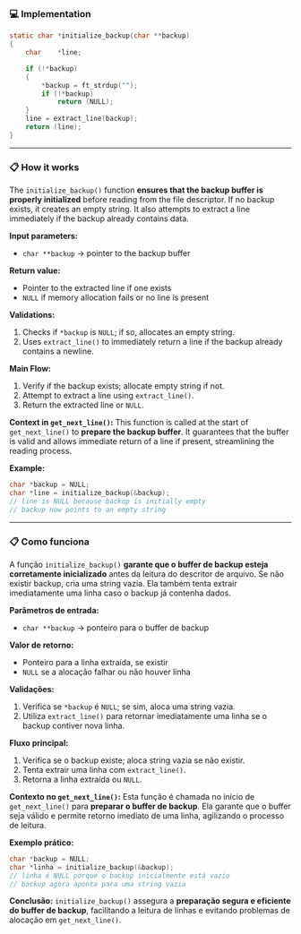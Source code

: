 ### 💻 Implementation

```c
static char	*initialize_backup(char **backup)
{
	char	*line;

	if (!*backup)
	{
		*backup = ft_strdup("");
		if (!*backup)
			return (NULL);
	}
	line = extract_line(backup);
	return (line);
}
```

---

### 📋 How it works

The `initialize_backup()` function **ensures that the backup buffer is properly initialized** before reading from the file descriptor. If no backup exists, it creates an empty string. It also attempts to extract a line immediately if the backup already contains data.

**Input parameters:**

* `char **backup` → pointer to the backup buffer

**Return value:**

* Pointer to the extracted line if one exists
* `NULL` if memory allocation fails or no line is present

**Validations:**

1. Checks if `*backup` is `NULL`; if so, allocates an empty string.
2. Uses `extract_line()` to immediately return a line if the backup already contains a newline.

**Main Flow:**

1. Verify if the backup exists; allocate empty string if not.
2. Attempt to extract a line using `extract_line()`.
3. Return the extracted line or `NULL`.

**Context in `get_next_line()`:**
This function is called at the start of `get_next_line()` to **prepare the backup buffer**. It guarantees that the buffer is valid and allows immediate return of a line if present, streamlining the reading process.

**Example:**

```c
char *backup = NULL;
char *line = initialize_backup(&backup);
// line is NULL because backup is initially empty
// backup now points to an empty string
```

---

### 📋 Como funciona

A função `initialize_backup()` **garante que o buffer de backup esteja corretamente inicializado** antes da leitura do descritor de arquivo. Se não existir backup, cria uma string vazia. Ela também tenta extrair imediatamente uma linha caso o backup já contenha dados.

**Parâmetros de entrada:**

* `char **backup` → ponteiro para o buffer de backup

**Valor de retorno:**

* Ponteiro para a linha extraída, se existir
* `NULL` se a alocação falhar ou não houver linha

**Validações:**

1. Verifica se `*backup` é `NULL`; se sim, aloca uma string vazia.
2. Utiliza `extract_line()` para retornar imediatamente uma linha se o backup contiver nova linha.

**Fluxo principal:**

1. Verifica se o backup existe; aloca string vazia se não existir.
2. Tenta extrair uma linha com `extract_line()`.
3. Retorna a linha extraída ou `NULL`.

**Contexto no `get_next_line()`:**
Esta função é chamada no início de `get_next_line()` para **preparar o buffer de backup**. Ela garante que o buffer seja válido e permite retorno imediato de uma linha, agilizando o processo de leitura.

**Exemplo prático:**

```c
char *backup = NULL;
char *linha = initialize_backup(&backup);
// linha é NULL porque o backup inicialmente está vazio
// backup agora aponta para uma string vazia
```

**Conclusão:**
`initialize_backup()` assegura a **preparação segura e eficiente do buffer de backup**, facilitando a leitura de linhas e evitando problemas de alocação em `get_next_line()`.
